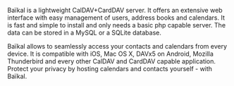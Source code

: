 Baïkal is a lightweight CalDAV+CardDAV server. It offers an extensive web interface with easy management of users, address books and calendars. It is fast and simple to install and only needs a basic php capable server. The data can be stored in a MySQL or a SQLite database.

Baïkal allows to seamlessly access your contacts and calendars from every device. It is compatible with iOS, Mac OS X, DAVx5 on Android, Mozilla Thunderbird and every other CalDAV and CardDAV capable application. Protect your privacy by hosting calendars and contacts yourself - with Baïkal.
